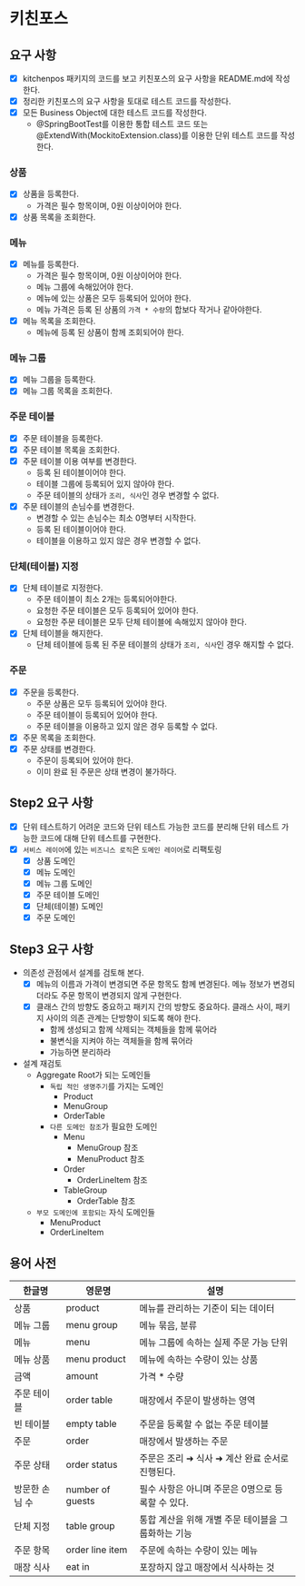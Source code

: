 # 키친포스

## 요구 사항
- [X] kitchenpos 패키지의 코드를 보고 키친포스의 요구 사항을 README.md에 작성한다.
- [X] 정리한 키친포스의 요구 사항을 토대로 테스트 코드를 작성한다.
- [X] 모든 Business Object에 대한 테스트 코드를 작성한다.
  - @SpringBootTest를 이용한 통합 테스트 코드 또는 @ExtendWith(MockitoExtension.class)를 이용한 단위 테스트 코드를 작성한다.

### 상품
- [X] 상품을 등록한다.
  - 가격은 필수 항목이며, 0원 이상이어야 한다.
- [X] 상품 목록을 조회한다.

### 메뉴
- [X] 메뉴를 등록한다.
  - 가격은 필수 항목이며, 0원 이상이어야 한다.
  - 메뉴 그룹에 속해있어야 한다.
  - 메뉴에 있는 상품은 모두 등록되어 있어야 한다.
  - 메뉴 가격은 등록 된 상품의 ```가격 * 수량```의 합보다 작거나 같아야한다.
- [X] 메뉴 목록을 조회한다.
  - 메뉴에 등록 된 상품이 함께 조회되어야 한다.

### 메뉴 그룹
- [X] 메뉴 그룹을 등록한다.
- [X] 메뉴 그룹 목록을 조회한다.

### 주문 테이블
- [X] 주문 테이블을 등록한다.
- [X] 주문 테이블 목록을 조회한다.
- [X] 주문 테이블 이용 여부를 변경한다.
  - 등록 된 테이블이어야 한다.
  - 테이블 그룹에 등록되어 있지 않아야 한다.
  - 주문 테이블의 상태가 ```조리, 식사```인 경우 변경할 수 없다.
- [X] 주문 테이블의 손님수를 변경한다.
  - 변경할 수 있는 손님수는 최소 0명부터 시작한다.
  - 등록 된 테이블이어야 한다.
  - 테이블을 이용하고 있지 않은 경우 변경할 수 없다.

### 단체(테이블) 지정
- [X] 단체 테이블로 지정한다.
  - 주문 테이블이 최소 2개는 등록되어야한다.
  - 요청한 주문 테이블은 모두 등록되어 있어야 한다.
  - 요청한 주문 테이블은 모두 단체 테이블에 속해있지 않아야 한다.
- [X] 단체 테이블을 해지한다.
  - 단체 테이블에 등록 된 주문 테이블의 상태가 ```조리, 식사```인 경우 해지할 수 없다.

### 주문
- [X] 주문을 등록한다.
  - 주문 상품은 모두 등록되어 있어야 한다.
  - 주문 테이블이 등록되어 있어야 한다.
  - 주문 테이블을 이용하고 있지 않은 경우 등록할 수 없다.
- [X] 주문 목록을 조회한다.
- [X] 주문 상태를 변경한다.
  - 주문이 등록되어 있어야 한다.
  - 이미 완료 된 주문은 상태 변경이 불가하다.

## Step2 요구 사항
- [X] 단위 테스트하기 어려운 코드와 단위 테스트 가능한 코드를 분리해 단위 테스트 가능한 코드에 대해 단위 테스트를 구현한다.
- [X] ```서비스 레이어```에 있는 ```비즈니스 로직```은 ```도메인 레이어```로 리팩토링
  - [X] 상품 도메인
  - [X] 메뉴 도메인
  - [X] 메뉴 그룹 도메인
  - [X] 주문 테이블 도메인
  - [X] 단체(테이블) 도메인
  - [X] 주문 도메인

## Step3 요구 사항
- 의존성 관점에서 설계를 검토해 본다.
  - [X] 메뉴의 이름과 가격이 변경되면 주문 항목도 함께 변경된다. 메뉴 정보가 변경되더라도 주문 항목이 변경되지 않게 구현한다.
  - [X] 클래스 간의 방향도 중요하고 패키지 간의 방향도 중요하다. 클래스 사이, 패키지 사이의 의존 관계는 단방향이 되도록 해야 한다.
    - 함께 생성되고 함께 삭제되는 객체들을 함께 묶어라
    - 불변식을 지켜야 하는 객체들을 함께 묶어라
    - 가능하면 분리하라
    
- 설계 재검토
  - Aggregate Root가 되는 도메인들
    - ```독립 적인 생명주기```를 가지는 도메인
      - Product
      - MenuGroup
      - OrderTable
    - ```다른 도메인 참조```가 필요한 도메인 
      - Menu
        - MenuGroup 참조
        - MenuProduct 참조
      - Order
        - OrderLineItem 참조
      - TableGroup
        - OrderTable 참조
  - ```부모 도메인에 포함되는``` 자식 도메인들
    - MenuProduct
    - OrderLineItem

## 용어 사전
| 한글명      | 영문명              | 설명                            |
|----------|------------------|-------------------------------|
| 상품       | product          | 메뉴를 관리하는 기준이 되는 데이터           |
| 메뉴 그룹    | menu group       | 메뉴 묶음, 분류                     |
| 메뉴       | menu             | 메뉴 그룹에 속하는 실제 주문 가능 단위        |
| 메뉴 상품    | menu product     | 메뉴에 속하는 수량이 있는 상품             |
| 금액       | amount           | 가격 * 수량                       |
| 주문 테이블   | order table      | 매장에서 주문이 발생하는 영역              |
| 빈 테이블    | empty table      | 주문을 등록할 수 없는 주문 테이블           |
| 주문       | order            | 매장에서 발생하는 주문                  |
| 주문 상태    | order status     | 주문은 조리 ➜ 식사 ➜ 계산 완료 순서로 진행된다. |
| 방문한 손님 수 | number of guests | 필수 사항은 아니며 주문은 0명으로 등록할 수 있다. |
| 단체 지정    | table group      | 통합 계산을 위해 개별 주문 테이블을 그룹화하는 기능 |
| 주문 항목    | order line item  | 주문에 속하는 수량이 있는 메뉴             |
| 매장 식사    | eat in           | 포장하지 않고 매장에서 식사하는 것           |

